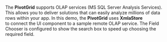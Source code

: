 The **PivotGrid** supports OLAP services (MS&nbsp;SQL Server Analysis Services). This allows you to&nbsp;deliver solutions that can easily analyze millions of&nbsp;data rows within your app. In&nbsp;this demo, the **PivotGrid** uses **XmlaStore** to&nbsp;connect the UI component to&nbsp;a&nbsp;sample remote OLAP service. The Field Chooser is&nbsp;configured to&nbsp;show the search box to&nbsp;speed up&nbsp;choosing the required field.